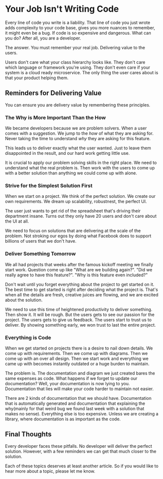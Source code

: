 # Your Job Isn't Writing Code

Every line of code you write is a liability. That line of code you just wrote
adds complexity to your code base, gives you more nuances to remember, it
might even be a bug. If code is so expensive and dangerous. What can you do?
After all, you are a developer.

The answer. You must remember your real job. Delivering value to the users.

Users don't care what your class hierarchy looks like. They don't care which
language or framework you're using. They don't even care if your system is a
cloud ready microservice. The only thing the user cares about is that your
product helping them.

## Reminders for Delivering Value

You can ensure you are delivery value by remembering these principles.

### The Why is More Important Than the How

We became developers because we are problem solvers. When a user comes with a
suggestion. We jump to the *how* of what they are asking for. Never taking the
time to understand *why* they are asking for this feature.

This leads us to deliver exactly what the user wanted. Just to leave them
disappointed in the result, and our hard work getting little use.

It is crucial to apply our problem solving skills in the right place. We need to
understand what the real problem is. Then work with the users to come up with a
better solution than anything we could come up with alone.

### Strive for the Simplest Solution First

When we start on a project. We think of the perfect solution. We create our own
requirements. We dream up scalability, robustnest, the perfect UI.

The user just wants to get rid of the spreadsheet that's driving their department
insane. Turns out they only have 20 users and don't care about the UI at all.

We need to focus on solutions that are delivering at the
scale of the problem. Not stroking our egos by doing what Facebook does to
support billions of users that we don't have.

### Deliver Something Tomorrow

We all had projects that weeks after the famous kickoff meeting we finally start
work. Question come up like "What are we building again?". "Did we really agree
to have this feature?". "Why is this feature even included?"

Don't wait until you forget everything about the project to get started on it.
The best time to get started is right after deciding what the
project is. That's when all the details are fresh, creative juices are
flowing, and we are excited about the solution.

We need to use this time of heightened productivity to deliver something. Then
show it. It will be rough. But the users gets to see our passion for the
project. The users gets to give us feedback. The users start to trust
us to deliver. By showing something early, we won trust to last the entire project.

### Everything is Code

When we get started on projects there is a desire to nail down details. We come
up with requirements. Then we come up with diagrams. Then we come up with an
over all design. Then we start work and everything we came up with becomes
instantly outdated or a huge burden to maintain.

The problem is. The documentation and diagram we just created bares the same
expenses as code. What happens if we forget to update our documentation? Well,
your documentation is now lying to you. Documentation that lies
will make your code harder to maintain not easier.

There are 2 kinds of documentation that we should have. Documentation that is
automatically generated and documentation that explaining the why(mainly for
that weird bug we found last week with a solution that makes no sense).
Everything else is too expensive. Unless we are creating a library, where
documentation is as important as the code.

## Final Thoughts

Every developer faces these pitfalls. No developer will deliver the perfect
solution. However, with a few reminders we can get that much closer to the
solution.

Each of these topics deserves at least another article. So if you would like to
hear more about a topic, please let me know.
